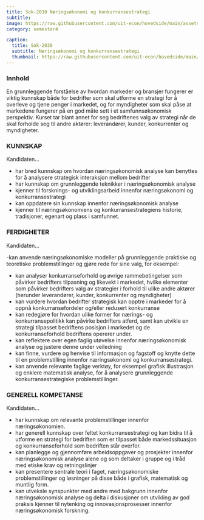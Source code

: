 ```yaml
---
title: Sok-2030 Næringsøkonomi og konkurransestrategi
subtitle: 
image: https://raw.githubusercontent.com/uit-econ/hovedside/main/assets/img/Sok-2030.jpg
category: semester4

caption:
  title: Sok-2030
  subtitle: Næringsøkonomi og konkurransestrategi
  thumbnail: https://raw.githubusercontent.com/uit-econ/hovedside/main/assets/img/Sok-2030.jpg
---
```


### Innhold
En grunnleggende forståelse av hvordan markeder og bransjer fungerer er viktig kunnskap både for bedrifter som skal utforme en strategi for å overleve og tjene penger i markedet, og for myndigheter som skal påse at markedene fungerer på en god måte sett i et samfunnsøkonomisk perspektiv. Kurset tar blant annet for seg bedriftenes valg av strategi når de skal forholde seg til andre aktører: leverandører, kunder, konkurrenter og myndigheter.

### KUNNSKAP

Kandidaten…

- har bred kunnskap om hvordan næringsøkonomisk analyse kan benyttes for å analysere strategisk interaksjon mellom bedrifter
- har kunnskap om grunnleggende teknikker i næringsøkonomisk analyse
- kjenner til forsknings- og utviklingsarbeid innenfor næringsøkonomi og konkurransestrategi
- kan oppdatere sin kunnskap innenfor næringsøkonomisk analyse
- kjenner til næringsøkonomiens og konkurransestrategiens historie, tradisjoner, egenart og plass i samfunnet.


### FERDIGHETER

Kandidaten...

-kan anvende næringsøkonomiske modeller på grunnleggende praktiske og teoretiske problemstillinger og gjøre rede for sine valg, for eksempel:
  - kan analyser konkurranseforhold og øvrige rammebetingelser som påvirker bedrifters tilpasning og likevekt i markedet, hvilke elementer som påvirker bedrifters   valg av strategier i forhold til ulike andre aktører (herunder leverandører, kunder, konkurrenter og myndigheter)
  - kan vurdere hvordan bedrifter strategisk kan opptre i markeder for å oppnå konkurransefordeler og/eller redusert konkurranse
  - kan redegjøre for hvordan ulike former for nærings- og konkurransepolitikk kan påvirke bedrifters atferd, samt kan utvikle en strategi tilpasset bedriftens       posisjon i markedet og de konkurranseforhold bedriftens opererer under.
- kan reflektere over egen faglig utøvelse innenfor næringsøkonomisk analyse og justere denne under veiledning
- kan finne, vurdere og henvise til informasjon og fagstoff og knytte dette til en problemstilling innenfor næringsøkonomi og konkurransestrategi.
- kan anvende relevante faglige verktøy, for eksempel grafisk illustrasjon og enklere matematisk analyse, for å analysere grunnleggende konkurransestrategiske problemstillinger.


### GENERELL KOMPETANSE

Kandidaten...

- har kunnskap om relevante problemstillinger innenfor næringsøkonomien.
- har generell kunnskap over feltet konkurransestrategi og kan bidra til å utforme en strategi for bedriften som er tilpasset både markedssituasjon og konkurranseforhold som bedriften står overfor.
- kan planlegge og gjennomføre arbeidsoppgaver og prosjekter innenfor næringsøkonomisk analyse alene og som deltaker i gruppe og i tråd med etiske krav og retningslinjer
- kan presentere sentrale teori i faget, næringsøkonomiske problemstillinger og løsninger på disse både i grafisk, matematisk og muntlig form.
- kan utveksle synspunkter med andre med bakgrunn innenfor næringsøkonomisk analyse og delta i diskusjoner om utvikling av god praksis
kjenner til nytenking og innovasjonsprosesser innenfor næringsøkonomisk forskning.
